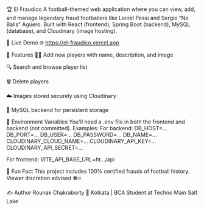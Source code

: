 🏆 El Fraudico
A football-themed web application where you can view, add, and manage legendary fraud footballers like Lionel Pessi and Sergio “No Balls” Agüero.
Built with React (frontend), Spring Boot (backend), MySQL (database), and Cloudinary (image hosting).

📸 Live Demo
🌐 https://el-fraudico.vercel.app

🚀 Features
🧑‍💻 Add new players with name, description, and image

🔍 Search and browse player list

🗑️ Delete players

☁️ Images stored securely using Cloudinary

💾 MySQL backend for persistent storage

🔧 Environment Variables
You'll need a .env file in both the frontend and backend (not committed).
Examples:
For backend:
DB_HOST=...
DB_PORT=...
DB_USER=...
DB_PASSWORD=...
DB_NAME=...
CLOUDINARY_CLOUD_NAME=...
CLOUDINARY_API_KEY=...
CLOUDINARY_API_SECRET=...

For frontend:
VITE_API_BASE_URL=ht.../api


🧙 Fun Fact
This project includes 100% certified frauds of football history. Viewer discretion advised ⚽️🔥

✍️ Author
Rounak Chakraborty
📍 Kolkata | BCA Student at Techno Main Salt Lake
